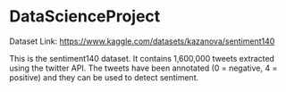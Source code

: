 # DataScienceProject
Dataset Link: https://www.kaggle.com/datasets/kazanova/sentiment140

This is the sentiment140 dataset. It contains 1,600,000 tweets extracted using the twitter API. 
The tweets have been annotated (0 = negative, 4 = positive) and they can be used to detect sentiment.
